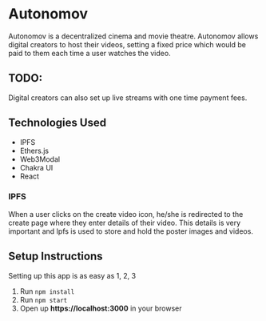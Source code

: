 # Autonomov

Autonomov is a decentralized cinema and movie theatre. Autonomov allows digital creators to host their videos, setting a fixed price which would be paid to them each time a user watches the video.

## TODO:
Digital creators can also set up live streams with one time payment fees.

## Technologies Used
- IPFS
- Ethers.js
- Web3Modal
- Chakra UI
- React

### IPFS
When a user clicks on the create video icon, he/she is redirected to the create page where they enter details of their video.
This details is very important and Ipfs is used to store and hold the poster images and videos.

## Setup Instructions

Setting up this app is as easy as 1, 2,  3

1. Run `npm install`
2. Run `npm start`
3. Open up **https://localhost:3000** in your browser